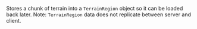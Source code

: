 Stores a chunk of terrain into a `TerrainRegion` object so it can be loaded back later.  Note: `TerrainRegion` data does not replicate between server and client.